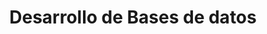 ---
title: "Desarrollo de Bases de datos"
tools: "SQL
MongoDB
MySQL" 
description : "Experiencia en programación en SQL y un gran dominio en el modelamiento y creación de bases de datos, tanto relacionales como no relacionales"
---